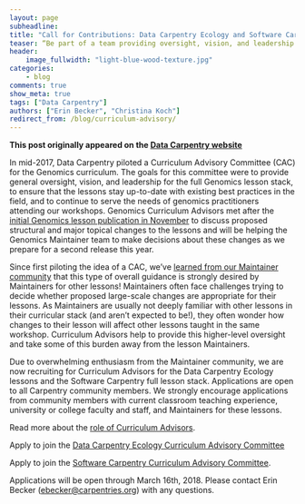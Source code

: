 ```yaml
---
layout: page
subheadline:
title: "Call for Contributions: Data Carpentry Ecology and Software Carpentry Curriculum Advisory Committees"
teaser: “Be part of a team providing oversight, vision, and leadership for Carpentry curriculum.” 
header:
    image_fullwidth: "light-blue-wood-texture.jpg"
categories:
    - blog
comments: true
show_meta: true
tags: ["Data Carpentry"]
authors: ["Erin Becker", "Christina Koch"]
redirect_from: /blog/curriculum-advisory/
--- 
```


**This post originally appeared on the [Data Carpentry website](https://datacarpentry.org)**

In mid-2017, Data Carpentry piloted a Curriculum Advisory Committee (CAC) for the Genomics curriculum. The goals for this committee were to provide general oversight, vision, and leadership for the full Genomics lesson stack, to ensure that the lessons stay up-to-date with existing best practices in the field, and to continue to serve the needs of genomics practitioners attending our workshops. Genomics Curriculum Advisors met after the [initial Genomics lesson publication in November](http://www.datacarpentry.org/blog/genomics-lesson-release/) to discuss proposed structural and major topical changes to the lessons and will be helping the Genomics Maintainer team to make decisions about these changes as we prepare for a second release this year.

Since first piloting the idea of a CAC, we’ve [learned from our Maintainer community](http://www.datacarpentry.org/blog/maintainer-report/) that this type of overall guidance is strongly desired by Maintainers for other lessons! Maintainers often face challenges trying to decide whether proposed large-scale changes are appropriate for their lessons. As Maintainers are usually not deeply familiar with other lessons in their curricular stack (and aren’t expected to be!), they often wonder how changes to their lesson will affect other lessons taught in the same workshop. Curriculum Advisors help to provide this higher-level oversight and take some of this burden away from the lesson Maintainers. 

Due to overwhelming enthusiasm from the Maintainer community, we are now recruiting for Curriculum Advisors for the Data Carpentry Ecology lessons and the Software Carpentry full lesson stack. Applications are open to all Carpentry community members. We strongly encourage applications from community members with current classroom teaching experience, university or college faculty and staff, and Maintainers for these lessons. 

Read more about the [role of Curriculum Advisors](https://docs.google.com/document/d/1wIi2CY0fg4LkrlfqbrO47wR-6hR0BE1Qbr5Hu4oeIbg/edit). 

Apply to join the [Data Carpentry Ecology Curriculum Advisory Committee](https://goo.gl/forms/1LKwgq47lCJG9JNZ2)

Apply to join the [Software Carpentry Curriculum Advisory Committee](https://goo.gl/forms/U1RylBhV2HSIVNJg2).

Applications will be open through March 16th, 2018. Please contact Erin Becker (ebecker@carpentries.org) with any questions. 
